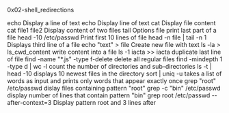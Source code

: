 0x02-shell_redirections

echo 	Display a line of text
echo Display line of text
cat	Display file content
cat file1 file2 Display content of two files
tail Options file	print last part of a file
head -10 /etc/passwd 	Print first 10 lines of file
head -n file | tail -n 1	Displays third line of a file
echo "text" > file	Create new file with text
ls -la > ls_cwd_content	write content into a file
ls -1 iacta >> iacta duplicate last line of file
find -name "*.js" -type f-delete delete all regular files
find -mindepth 1 -type d | wc -l	count the number of directories and sub-directories
ls -t | head -10	displays 10 newest files in the directory
sort | uniq -u	takes a list of words as input and prints only words that appear exactly once
grep "root" /etc/passwd	dislay files containing pattern "root"
grep -c "bin" /etc/passwd	display number of lines that contain pattern "bin"
grep root /etc/passwd --after-context=3 	Display pattern root and 3 lines after
